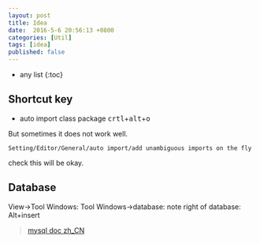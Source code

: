 ```yaml
---
layout: post
title: Idea
date:  2016-5-6 20:56:13 +0800
categories: [Util]
tags: [idea]
published: false
---
```

* any list
{:toc}

## Shortcut key

- auto import class package  <kbd>crtl</kbd>+<kbd>alt</kbd>+<kbd>o</kbd>

But sometimes it does not work well.

```
Setting/Editor/General/auto import/add unambiguous imports on the fly
```

check this will be okay.



## Database

<uml>
    View->Tool Windows:
    Tool Windows->database:
    note right of database: Alt+insert
</uml>

> [mysql doc zh_CN](http://c.biancheng.net/cpp/html/1441.html)


